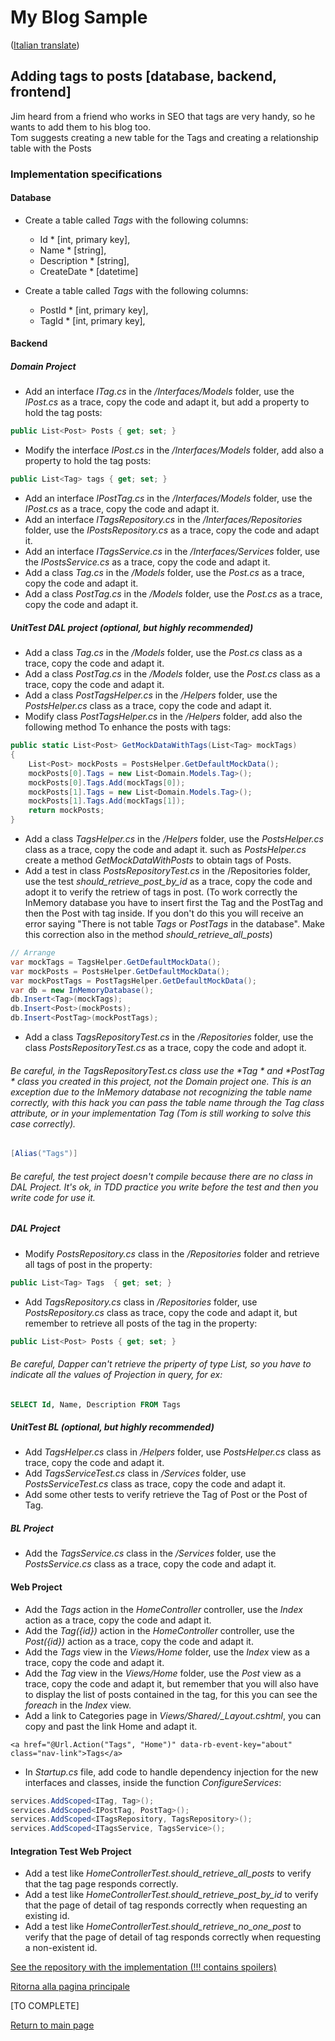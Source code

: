 # My Blog Sample  
([Italian translate](PostTags_IT.md))  

## Adding tags to posts [database, backend, frontend]  
Jim heard from a friend who works in SEO that tags are very handy, so he wants to add them to his blog too.  
Tom suggests creating a new table for the Tags and creating a relationship table with the Posts  

### Implementation specifications  

#### Database  
- Create a table called *Tags* with the following columns:  
  * Id * [int, primary key],  
  * Name * [string],  
  * Description * [string],  
  * CreateDate * [datetime] 
  
- Create a table called *Tags* with the following columns:  
  * PostId  * [int, primary key], 
  * TagId  * [int, primary key], 

#### Backend  

##### Domain Project 
- Add an interface *ITag.cs* in the */Interfaces/Models* folder, use the *IPost.cs* as a trace, copy the code and adapt it, but add a property to hold the tag posts:  
```csharp
public List<Post> Posts { get; set; }
```  
- Modify the interface *IPost.cs* in the */Interfaces/Models* folder, add also a property to hold the tag posts:
```csharp
public List<Tag> tags { get; set; }
```  
- Add an interface *IPostTag.cs* in the */Interfaces/Models* folder, use the *IPost.cs* as a trace, copy the code and adapt it.
- Add an interface *ITagsRepository.cs* in the */Interfaces/Repositories* folder, use the *IPostsRepository.cs* as a trace, copy the code and adapt it.
- Add an interface *ITagsService.cs* in the */Interfaces/Services* folder, use the *IPostsService.cs* as a trace, copy the code and adapt it.
- Add a class *Tag.cs* in the */Models* folder, use the *Post.cs* as a trace, copy the code and adapt it.
- Add a class *PostTag.cs* in the */Models* folder, use the *Post.cs* as a trace, copy the code and adapt it.

##### UnitTest DAL project (optional, but highly recommended)  
- Add a class *Tag.cs* in the */Models* folder, use the *Post.cs* class as a trace, copy the code and adapt it.
- Add a class *PostTag.cs* in the */Models* folder, use the *Post.cs* class as a trace, copy the code and adapt it.
- Add a class *PostTagsHelper.cs* in the */Helpers* folder, use the *PostsHelper.cs* class as a trace, copy the code and adapt it.
- Modify class *PostTagsHelper.cs* in the */Helpers* folder, add also the following method To enhance the posts with tags:
```csharp
public static List<Post> GetMockDataWithTags(List<Tag> mockTags)
{
    List<Post> mockPosts = PostsHelper.GetDefaultMockData();
    mockPosts[0].Tags = new List<Domain.Models.Tag>();
    mockPosts[0].Tags.Add(mockTags[0]);
    mockPosts[1].Tags = new List<Domain.Models.Tag>();
    mockPosts[1].Tags.Add(mockTags[1]);
    return mockPosts;
}
```  
- Add a class *TagsHelper.cs* in the */Helpers* folder, use the *PostsHelper.cs* class as a trace, copy the code and adapt it. such as *PostsHelper.cs* create a method 
*GetMockDataWithPosts* to obtain tags of Posts.
- Add a test in class *PostsRepositoryTest.cs* in the /Repositories folder, use the test *should_retrieve_post_by_id* as a trace, copy the code and adopt it to verify the retriew of tags in post.
(To work correctly the InMemory database you have to insert first the Tag and the PostTag and then the Post with tag inside. If you don't do this you will receive an error saying "There is not table *Tags* or *PostTags* in the database". Make this correction  also in the method *should_retrieve_all_posts*)

```csharp
// Arrange
var mockTags = TagsHelper.GetDefaultMockData();
var mockPosts = PostsHelper.GetDefaultMockData();
var mockPostTags = PostTagsHelper.GetDefaultMockData();
var db = new InMemoryDatabase();
db.Insert<Tag>(mockTags);
db.Insert<Post>(mockPosts);
db.Insert<PostTag>(mockPostTags);
``` 
- Add a class *TagsRepositoryTest.cs* in the */Repositories* folder, use the class *PostsRepositoryTest.cs* as a trace, copy the code and adopt it.

###### Be careful, in the *TagsRepositoryTest.cs* class use the *Tag * and *PostTag * class you created in this project, not the *Domain* project one. This is an exception due to the InMemory database not recognizing the table name correctly, with this *hack* you can pass the table name through the *Tag* class attribute, or in your implementation *Tag* (Tom is still working to solve this case correctly).  

```csharp
[Alias("Tags")]
``` 
###### Be careful, the test project doesn't compile because there are no class in DAL Project. It's ok, in TDD practice you write before the test and then you write code for use it. 

##### DAL Project 
- Modify *PostsRepository.cs* class in the */Repositories* folder and retrieve all tags of post in the property: 
```csharp
public List<Tag> Tags  { get; set; }
```  
- Add *TagsRepository.cs* class in */Repositories* folder, use *PostsRepository.cs* class as trace, copy the code and adapt it, but remember to retrieve all posts of the tag in the property:  
```csharp
public List<Post> Posts { get; set; }
``` 
###### Be careful, Dapper can't retrieve the priperty of type *List*, so you have to indicate all the values of Projection in query, for ex:
```sql
SELECT Id, Name, Description FROM Tags
```  
##### UnitTest BL (optional, but highly recommended)  
- Add *TagsHelper.cs* class in */Helpers* folder, use *PostsHelper.cs* class as trace, copy the code and adapt it.
- Add *TagsServiceTest.cs* class in */Services* folder, use *PostsServiceTest.cs* class as trace, copy the code and adapt it.
- Add some other tests to verify retrieve the Tag of Post or the Post of Tag.

##### BL Project  
- Add the *TagsService.cs* class in the */Services* folder, use the *PostsService.cs* class as a trace, copy the code and adapt it.

####  Web Project  
- Add the *Tags* action in the *HomeController* controller, use the *Index* action as a trace, copy the code and adapt it.
- Add the *Tag({id})* action in the *HomeController* controller, use the *Post({id})* action as a trace, copy the code and adapt it.
- Add the *Tags* view in the *Views/Home* folder, use the *Index* view as a trace, copy the code and adapt it.
- Add the *Tag* view in the *Views/Home* folder, use the *Post* view as a trace, copy the code and adapt it, but remember that you will also have to display the list of posts contained in the tag, for this you can see the *foreach* in the *Index* view.
- Add a link to Categories page in *Views/Shared/_Layout.cshtml*, you can copy and past the link Home and adapt it.
```razor
<a href="@Url.Action("Tags", "Home")" data-rb-event-key="about" class="nav-link">Tags</a>
``` 
- In *Startup.cs* file, add code to handle dependency injection for the new interfaces and classes, inside the function *ConfigureServices*:  
```csharp
services.AddScoped<ITag, Tag>();
services.AddScoped<IPostTag, PostTag>();
services.AddScoped<ITagsRepository, TagsRepository>();
services.AddScoped<ITagsService, TagsService>();
```  
#### Integration Test Web Project
- Add a test like *HomeControllerTest.should_retrieve_all_posts* to verify that the tag page responds correctly.
- Add a test like *HomeControllerTest.should_retrieve_post_by_id* to verify that the page of detail of tag responds correctly when requesting an existing id.
- Add a test like *HomeControllerTest.should_retrieve_no_one_post* to verify that the page of detail of tag responds correctly when requesting a non-existent id.

[See the repository with the implementation (!!! contains spoilers)](https://github.com/Magicianred/my-blog-sample/tree/pathFromV1toV2/step02/add-tags-to-posts)

[Ritorna alla pagina principale](../README_IT.md) 


[TO COMPLETE]  

[Return to main page](../README.md)  
